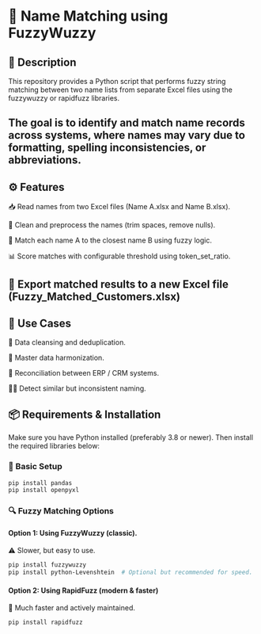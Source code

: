 # 📌 Name Matching using FuzzyWuzzy
## 🧾 Description
This repository provides a Python script that performs fuzzy string matching between two name lists from separate Excel files using the fuzzywuzzy or rapidfuzz libraries.

The goal is to identify and match name records across systems, where names may vary due to formatting, spelling inconsistencies, or abbreviations.
---

## ⚙️ Features
📥 Read names from two Excel files (Name A.xlsx and Name B.xlsx).

🧹 Clean and preprocess the names (trim spaces, remove nulls).

🤖 Match each name A to the closest name B using fuzzy logic.

📊 Score matches with configurable threshold using token_set_ratio.

💾 Export matched results to a new Excel file (Fuzzy_Matched_Customers.xlsx)
---

## 🧰 Use Cases
🧼 Data cleansing and deduplication.

🔗 Master data harmonization.

🔄 Reconciliation between ERP / CRM systems.

🕵️‍♂️ Detect similar but inconsistent naming.

## 📦 Requirements & Installation
Make sure you have Python installed (preferably 3.8 or newer). Then install the required libraries below:

### 🔧 Basic Setup
```bash
pip install pandas
pip install openpyxl
```

### 🔍 Fuzzy Matching Options
#### Option 1: Using FuzzyWuzzy (classic).
⚠️ Slower, but easy to use.
```bash
pip install fuzzywuzzy
pip install python-Levenshtein  # Optional but recommended for speed.
```

#### Option 2: Using RapidFuzz (modern & faster)
🚀 Much faster and actively maintained.
```bash
pip install rapidfuzz
```
